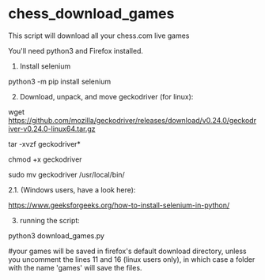 # chess_download_games
This script will download all your chess.com live games

You'll need python3 and Firefox installed.

1. Install selenium

python3 -m pip install selenium

2. Download, unpack, and move geckodriver (for linux):

wget https://github.com/mozilla/geckodriver/releases/download/v0.24.0/geckodriver-v0.24.0-linux64.tar.gz

tar -xvzf geckodriver*

chmod +x geckodriver

sudo mv geckodriver /usr/local/bin/


2.1. (Windows users, have a look here):

https://www.geeksforgeeks.org/how-to-install-selenium-in-python/

3. running the script:

python3 download_games.py

#your games will be saved in firefox's default download directory, unless you uncomment the lines 11 and 16 (linux users only), in which case a folder with the name 'games' will save the files.
